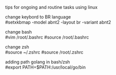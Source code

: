 tips for ongoing and routine tasks using linux

change keybord to BR language</br>
#setxkbmap -model abnt2 -layout br -variant abnt2

change bash</br>
#vim /root/.bashrc
#source /root/.bashrc

change zsh</br>
#source ~/.zshrc
#source /root/.zshrc

adding path golang in bash/zsh</br>
#export PATH=$PATH:/usr/local/go/bin
